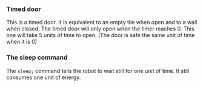 ### Timed door
This is a timed door. It is equivalent to an empty tile when open and to a wall when closed. The timed door will only open when the timer reaches 0. This one will take 5 units of time to open.
(The door is safe the same unit of time when it is 0)
### The sleep command
The `sleep;` command tells the robot to wait still for one unit of time. It still consumes one unit of energy.